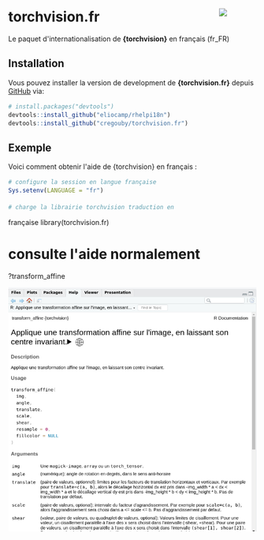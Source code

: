 # torchvision.fr <img src='https://torch.mlverse.org/css/images/hex/torchvision.png' align="right" style="width: 15%"/>

<!-- badges: start -->

<!-- badges: end -->

Le paquet d'internationalisation de **{torchvision}** en français (fr_FR)

## Installation

Vous pouvez installer la version de development de **{torchvision.fr}** depuis [GitHub](https://github.com/) via:

``` r
# install.packages("devtools")
devtools::install_github("eliocamp/rhelpi18n")
devtools::install_github("cregouby/torchvision.fr")
```

## Exemple

Voici comment obtenir l'aide de {torchvision} en français :

``` r
# configure la session en langue française
Sys.setenv(LANGUAGE = "fr")

# charge la librairie torchvision traduction en 
```

française
library(torchvision.fr)

# consulte l'aide normalement
?transform_affine

![exemple de page de documentation en français dans l'onglet Help de RStudio](images/clipboard-2721924466.png)
